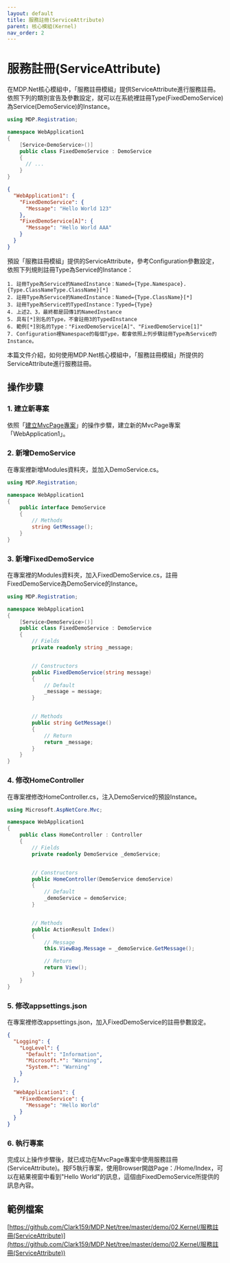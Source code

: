 ```yaml
---
layout: default
title: 服務註冊(ServiceAttribute)
parent: 核心模組(Kernel)
nav_order: 2
---
```


# 服務註冊(ServiceAttribute)

在MDP.Net核心模組中，「服務註冊模組」提供ServiceAttribute進行服務註冊。依照下列的類別宣告及參數設定，就可以在系統裡註冊Type(FixedDemoService)為Service(DemoService)的Instance。

```csharp
using MDP.Registration;

namespace WebApplication1
{
    [Service<DemoService>()]
    public class FixedDemoService : DemoService
    {
      // ...
    }
}
```

```json
{
  "WebApplication1": {
    "FixedDemoService": {
      "Message": "Hello World 123"
    },
    "FixedDemoService[A]": {
      "Message": "Hello World AAA"
    }
  }
}
```

預設「服務註冊模組」提供的ServiceAttribute，參考Configuration參數設定，依照下列規則註冊Type為Service的Instance：

```
1. 註冊Type為Service的NamedInstance：Named={Type.Namespace}.{Type.ClassNameType.ClassName}[*]
2. 註冊Type為Service的NamedInstance：Named={Type.ClassName}[*]
3. 註冊Type為Service的TypedInstance：Typed={Type}
4. 上述2、3，最終都是回傳1的NamedInstance
5. 具有[*]別名的Type，不會註冊3的TypedInstance
6. 範例[*]別名的Type："FixedDemoService[A]"、"FixedDemoService[1]"
7. Configuration裡Namespace的每個Type，都會依照上列步驟註冊Type為Service的Instance。
```

本篇文件介紹，如何使用MDP.Net核心模組中，「服務註冊模組」所提供的ServiceAttribute進行服務註冊。

## 操作步驟

### 1. 建立新專案

依照「[建立MvcPage專案](../建立MvcPage專案/建立MvcPage專案.html)」的操作步驟，建立新的MvcPage專案「WebApplication1」。

### 2. 新增DemoService

在專案裡新增Modules資料夾，並加入DemoService.cs。

```csharp
using MDP.Registration;

namespace WebApplication1
{
    public interface DemoService
    {
        // Methods
        string GetMessage();
    }
}
```

### 3. 新增FixedDemoService

在專案裡的Modules資料夾，加入FixedDemoService.cs，註冊FixedDemoService為DemoService的Instance。

```csharp
using MDP.Registration;

namespace WebApplication1
{
    [Service<DemoService>()]
    public class FixedDemoService : DemoService
    {
        // Fields
        private readonly string _message;


        // Constructors
        public FixedDemoService(string message)
        {
            // Default
            _message = message;
        }


        // Methods
        public string GetMessage()
        {
            // Return
            return _message;
        }
    }
}
```

### 4. 修改HomeController

在專案裡修改HomeController.cs，注入DemoService的預設Instance。

```csharp
using Microsoft.AspNetCore.Mvc;

namespace WebApplication1
{
    public class HomeController : Controller
    {
        // Fields
        private readonly DemoService _demoService;


        // Constructors
        public HomeController(DemoService demoService)
        {
            // Default
            _demoService = demoService;
        }


        // Methods
        public ActionResult Index()
        {
            // Message
            this.ViewBag.Message = _demoService.GetMessage();

            // Return
            return View();
        }
    }
}
```

### 5. 修改appsettings.json

在專案裡修改appsettings.json，加入FixedDemoService的註冊參數設定。

```json
{
  "Logging": {
    "LogLevel": {
      "Default": "Information",
      "Microsoft.*": "Warning",
      "System.*": "Warning"
    }
  },

  "WebApplication1": {
    "FixedDemoService": {
      "Message": "Hello World"
    }
  }
}
```

### 6. 執行專案

完成以上操作步驟後，就已成功在MvcPage專案中使用服務註冊(ServiceAttribute)。按F5執行專案，使用Browser開啟Page：/Home/Index，可以在結果視窗中看到"Hello World"的訊息，這個由FixedDemoService所提供的訊息內容。

## 範例檔案

[https://github.com/Clark159/MDP.Net/tree/master/demo/02.Kernel/服務註冊(ServiceAttribute)](https://github.com/Clark159/MDP.Net/tree/master/demo/02.Kernel/服務註冊(ServiceAttribute))
